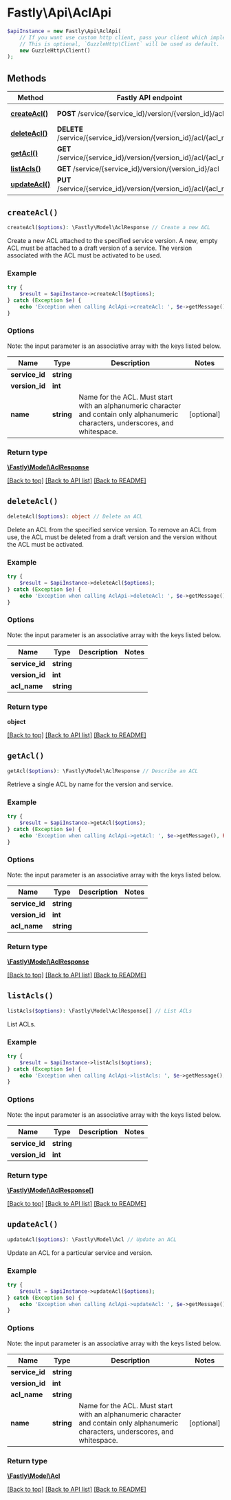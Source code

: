 # Fastly\Api\AclApi


```php
$apiInstance = new Fastly\Api\AclApi(
    // If you want use custom http client, pass your client which implements `GuzzleHttp\ClientInterface`.
    // This is optional, `GuzzleHttp\Client` will be used as default.
    new GuzzleHttp\Client()
);
```

## Methods

Method | Fastly API endpoint | Description
------------- | ------------- | -------------
[**createAcl()**](AclApi.md#createAcl) | **POST** /service/{service_id}/version/{version_id}/acl | Create a new ACL
[**deleteAcl()**](AclApi.md#deleteAcl) | **DELETE** /service/{service_id}/version/{version_id}/acl/{acl_name} | Delete an ACL
[**getAcl()**](AclApi.md#getAcl) | **GET** /service/{service_id}/version/{version_id}/acl/{acl_name} | Describe an ACL
[**listAcls()**](AclApi.md#listAcls) | **GET** /service/{service_id}/version/{version_id}/acl | List ACLs
[**updateAcl()**](AclApi.md#updateAcl) | **PUT** /service/{service_id}/version/{version_id}/acl/{acl_name} | Update an ACL


## `createAcl()`

```php
createAcl($options): \Fastly\Model\AclResponse // Create a new ACL
```

Create a new ACL attached to the specified service version. A new, empty ACL must be attached to a draft version of a service. The version associated with the ACL must be activated to be used.

### Example
```php
try {
    $result = $apiInstance->createAcl($options);
} catch (Exception $e) {
    echo 'Exception when calling AclApi->createAcl: ', $e->getMessage(), PHP_EOL;
}
```

### Options

Note: the input parameter is an associative array with the keys listed below.

Name | Type | Description  | Notes
------------- | ------------- | ------------- | -------------
**service_id** | **string** |  |
**version_id** | **int** |  |
**name** | **string** | Name for the ACL. Must start with an alphanumeric character and contain only alphanumeric characters, underscores, and whitespace. | [optional]

### Return type

[**\Fastly\Model\AclResponse**](../Model/AclResponse.md)

[[Back to top]](#) [[Back to API list]](../../README.md#endpoints)
[[Back to README]](../../README.md)

## `deleteAcl()`

```php
deleteAcl($options): object // Delete an ACL
```

Delete an ACL from the specified service version. To remove an ACL from use, the ACL must be deleted from a draft version and the version without the ACL must be activated.

### Example
```php
try {
    $result = $apiInstance->deleteAcl($options);
} catch (Exception $e) {
    echo 'Exception when calling AclApi->deleteAcl: ', $e->getMessage(), PHP_EOL;
}
```

### Options

Note: the input parameter is an associative array with the keys listed below.

Name | Type | Description  | Notes
------------- | ------------- | ------------- | -------------
**service_id** | **string** |  |
**version_id** | **int** |  |
**acl_name** | **string** |  |

### Return type

**object**

[[Back to top]](#) [[Back to API list]](../../README.md#endpoints)
[[Back to README]](../../README.md)

## `getAcl()`

```php
getAcl($options): \Fastly\Model\AclResponse // Describe an ACL
```

Retrieve a single ACL by name for the version and service.

### Example
```php
try {
    $result = $apiInstance->getAcl($options);
} catch (Exception $e) {
    echo 'Exception when calling AclApi->getAcl: ', $e->getMessage(), PHP_EOL;
}
```

### Options

Note: the input parameter is an associative array with the keys listed below.

Name | Type | Description  | Notes
------------- | ------------- | ------------- | -------------
**service_id** | **string** |  |
**version_id** | **int** |  |
**acl_name** | **string** |  |

### Return type

[**\Fastly\Model\AclResponse**](../Model/AclResponse.md)

[[Back to top]](#) [[Back to API list]](../../README.md#endpoints)
[[Back to README]](../../README.md)

## `listAcls()`

```php
listAcls($options): \Fastly\Model\AclResponse[] // List ACLs
```

List ACLs.

### Example
```php
try {
    $result = $apiInstance->listAcls($options);
} catch (Exception $e) {
    echo 'Exception when calling AclApi->listAcls: ', $e->getMessage(), PHP_EOL;
}
```

### Options

Note: the input parameter is an associative array with the keys listed below.

Name | Type | Description  | Notes
------------- | ------------- | ------------- | -------------
**service_id** | **string** |  |
**version_id** | **int** |  |

### Return type

[**\Fastly\Model\AclResponse[]**](../Model/AclResponse.md)

[[Back to top]](#) [[Back to API list]](../../README.md#endpoints)
[[Back to README]](../../README.md)

## `updateAcl()`

```php
updateAcl($options): \Fastly\Model\Acl // Update an ACL
```

Update an ACL for a particular service and version.

### Example
```php
try {
    $result = $apiInstance->updateAcl($options);
} catch (Exception $e) {
    echo 'Exception when calling AclApi->updateAcl: ', $e->getMessage(), PHP_EOL;
}
```

### Options

Note: the input parameter is an associative array with the keys listed below.

Name | Type | Description  | Notes
------------- | ------------- | ------------- | -------------
**service_id** | **string** |  |
**version_id** | **int** |  |
**acl_name** | **string** |  |
**name** | **string** | Name for the ACL. Must start with an alphanumeric character and contain only alphanumeric characters, underscores, and whitespace. | [optional]

### Return type

[**\Fastly\Model\Acl**](../Model/Acl.md)

[[Back to top]](#) [[Back to API list]](../../README.md#endpoints)
[[Back to README]](../../README.md)
